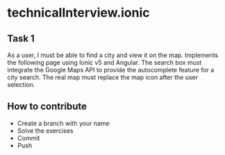 # technicalInterview.ionic

## Task 1
As a user, I must be able to find a city and view it on the map.
Implements the following page using Ionic v5 and Angular. The search box must integrate the Google Maps API to provide the autocomplete feature for a city search. The real map must replace the map icon after the user selection. 

## How to contribute
* Create a branch with your name 
* Solve the exercises
* Commit
* Push
